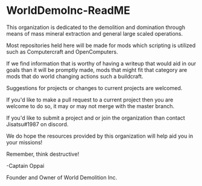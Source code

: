 # WorldDemoInc-ReadME

This organization is dedicated to the demolition and domination through means of mass mineral extraction and general large scaled operations.

Most repositories held here will be made for mods which scripting is utilized such as Computercraft and OpenComputers.

If we find information that is worthy of having a writeup that would aid in our goals than it will be promptly made, mods that might fit that category are mods that do world changing actions such a buildcraft.

Suggestions for projects or changes to current projects are welcomed.

If you'd like to make a pull request to a current project then you are welcome to do so, it may or may not merge with the master branch.

If you'd like to submit a project and or join the organization than contact Jisatsu#1987 on discord.

We do hope the resources provided by this organization will help aid you in your missions!

Remember, think destructive!

-Captain Oppai

Founder and Owner of World Demolition Inc.
